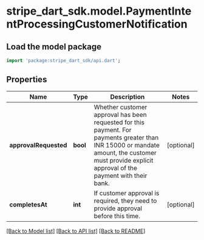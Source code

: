 # stripe_dart_sdk.model.PaymentIntentProcessingCustomerNotification

## Load the model package
```dart
import 'package:stripe_dart_sdk/api.dart';
```

## Properties
Name | Type | Description | Notes
------------ | ------------- | ------------- | -------------
**approvalRequested** | **bool** | Whether customer approval has been requested for this payment. For payments greater than INR 15000 or mandate amount, the customer must provide explicit approval of the payment with their bank. | [optional] 
**completesAt** | **int** | If customer approval is required, they need to provide approval before this time. | [optional] 

[[Back to Model list]](../README.md#documentation-for-models) [[Back to API list]](../README.md#documentation-for-api-endpoints) [[Back to README]](../README.md)



